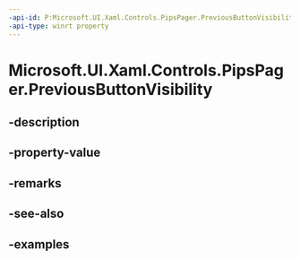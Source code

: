 ```yaml
---
-api-id: P:Microsoft.UI.Xaml.Controls.PipsPager.PreviousButtonVisibility
-api-type: winrt property
---
```


# Microsoft.UI.Xaml.Controls.PipsPager.PreviousButtonVisibility

<!--
public Microsoft.UI.Xaml.Controls.PipsPagerButtonVisibility PreviousButtonVisibility { get; set; }
-->


## -description

## -property-value

## -remarks

## -see-also

## -examples


